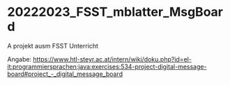 # 20222023_FSST_mblatter_MsgBoard
A projekt ausm FSST Unterricht

Angabe: https://www.htl-steyr.ac.at/intern/wiki/doku.php?id=el-it:programmiersprachen:java:exercises:534-project-digital-message-board#project_-_digital_message_board

